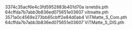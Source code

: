3374c35acf6e4c3fd5952883b401d70a  isnetdis.pth
64cffda7b7abb3b836ed075651e03607  vitmatte.pth
3571a0c4569e273bb65cbff2e84d0ab4  ViTMatte_S_Com.pth
64cffda7b7abb3b836ed075651e03607  ViTMatte_S_DIS.pth
